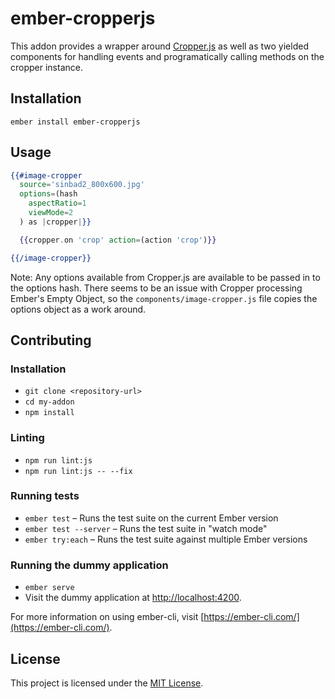 ember-cropperjs
==============================================================================

This addon provides a wrapper around [Cropper.js](https://github.com/fengyuanchen/cropperjs) as well as two yielded components for handling events and programatically calling methods on the cropper instance.


Installation
------------------------------------------------------------------------------

```no-highlight
ember install ember-cropperjs
```


Usage
------------------------------------------------------------------------------

```hbs
{{#image-cropper
  source='sinbad2_800x600.jpg'
  options=(hash
    aspectRatio=1
    viewMode=2
  ) as |cropper|}}

  {{cropper.on 'crop' action=(action 'crop')}}

{{/image-cropper}}
```

Note: Any options available from Cropper.js are available to be passed in to the options hash. There seems to be an issue with Cropper processing Ember's Empty Object, so the `components/image-cropper.js` file copies the options object as a work around.


Contributing
------------------------------------------------------------------------------

### Installation

* `git clone <repository-url>`
* `cd my-addon`
* `npm install`

### Linting

* `npm run lint:js`
* `npm run lint:js -- --fix`

### Running tests

* `ember test` – Runs the test suite on the current Ember version
* `ember test --server` – Runs the test suite in "watch mode"
* `ember try:each` – Runs the test suite against multiple Ember versions

### Running the dummy application

* `ember serve`
* Visit the dummy application at [http://localhost:4200](http://localhost:4200).

For more information on using ember-cli, visit [https://ember-cli.com/](https://ember-cli.com/).

License
------------------------------------------------------------------------------

This project is licensed under the [MIT License](LICENSE.md).

